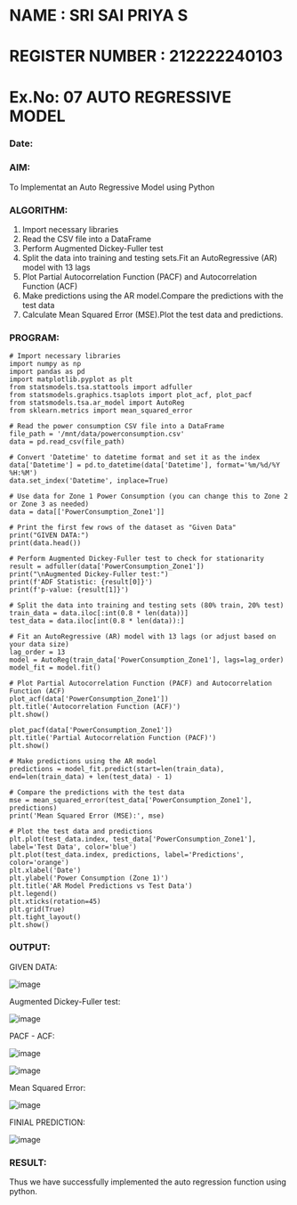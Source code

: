 # NAME : SRI SAI PRIYA S
# REGISTER NUMBER : 212222240103
# Ex.No: 07                                       AUTO REGRESSIVE MODEL
### Date: 



### AIM:
To Implementat an Auto Regressive Model using Python
### ALGORITHM:
1. Import necessary libraries
2. Read the CSV file into a DataFrame
3. Perform Augmented Dickey-Fuller test
4. Split the data into training and testing sets.Fit an AutoRegressive (AR) model with 13 lags
5. Plot Partial Autocorrelation Function (PACF) and Autocorrelation Function (ACF)
6. Make predictions using the AR model.Compare the predictions with the test data
7. Calculate Mean Squared Error (MSE).Plot the test data and predictions.
### PROGRAM:
```
# Import necessary libraries
import numpy as np
import pandas as pd
import matplotlib.pyplot as plt
from statsmodels.tsa.stattools import adfuller
from statsmodels.graphics.tsaplots import plot_acf, plot_pacf
from statsmodels.tsa.ar_model import AutoReg
from sklearn.metrics import mean_squared_error

# Read the power consumption CSV file into a DataFrame
file_path = '/mnt/data/powerconsumption.csv'
data = pd.read_csv(file_path)

# Convert 'Datetime' to datetime format and set it as the index
data['Datetime'] = pd.to_datetime(data['Datetime'], format='%m/%d/%Y %H:%M')
data.set_index('Datetime', inplace=True)

# Use data for Zone 1 Power Consumption (you can change this to Zone 2 or Zone 3 as needed)
data = data[['PowerConsumption_Zone1']]

# Print the first few rows of the dataset as "Given Data"
print("GIVEN DATA:")
print(data.head())

# Perform Augmented Dickey-Fuller test to check for stationarity
result = adfuller(data['PowerConsumption_Zone1'])
print("\nAugmented Dickey-Fuller test:")
print(f'ADF Statistic: {result[0]}')
print(f'p-value: {result[1]}')

# Split the data into training and testing sets (80% train, 20% test)
train_data = data.iloc[:int(0.8 * len(data))]
test_data = data.iloc[int(0.8 * len(data)):]

# Fit an AutoRegressive (AR) model with 13 lags (or adjust based on your data size)
lag_order = 13
model = AutoReg(train_data['PowerConsumption_Zone1'], lags=lag_order)
model_fit = model.fit()

# Plot Partial Autocorrelation Function (PACF) and Autocorrelation Function (ACF)
plot_acf(data['PowerConsumption_Zone1'])
plt.title('Autocorrelation Function (ACF)')
plt.show()

plot_pacf(data['PowerConsumption_Zone1'])
plt.title('Partial Autocorrelation Function (PACF)')
plt.show()

# Make predictions using the AR model
predictions = model_fit.predict(start=len(train_data), end=len(train_data) + len(test_data) - 1)

# Compare the predictions with the test data
mse = mean_squared_error(test_data['PowerConsumption_Zone1'], predictions)
print('Mean Squared Error (MSE):', mse)

# Plot the test data and predictions
plt.plot(test_data.index, test_data['PowerConsumption_Zone1'], label='Test Data', color='blue')
plt.plot(test_data.index, predictions, label='Predictions', color='orange')
plt.xlabel('Date')
plt.ylabel('Power Consumption (Zone 1)')
plt.title('AR Model Predictions vs Test Data')
plt.legend()
plt.xticks(rotation=45)
plt.grid(True)
plt.tight_layout()
plt.show()
```

### OUTPUT:

GIVEN DATA:

![image](https://github.com/user-attachments/assets/2bba1236-a117-4a83-90d8-b5cd5e16241b)

Augmented Dickey-Fuller test:

![image](https://github.com/user-attachments/assets/510dafeb-574a-4af6-9071-95ad1cc76d89)


PACF - ACF:

![image](https://github.com/user-attachments/assets/ba8f504f-5642-4a62-948b-134971b5c31b)

![image](https://github.com/user-attachments/assets/1c7880fd-1073-4f57-9635-ef28d0c3609e)

Mean Squared Error:

![image](https://github.com/user-attachments/assets/0f29e683-f0e9-40ae-8e92-c3582b6f59d1)

FINIAL PREDICTION:

![image](https://github.com/user-attachments/assets/7f7eb974-91df-4429-9d99-6a5104db77ab)


### RESULT:
Thus we have successfully implemented the auto regression function using python.
